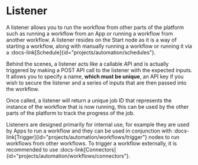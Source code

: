 # Listener 

A listener allows you to run the workflow from other parts of the platform such as running a workflow from an App or running a workflow from another workflow.
A listener resides on the Start node as it is a way of starting a workflow, along with manually running a workflow or running it via a :docs-link[Schedule]{id="projects/automation/schedules"}.

Behind the scenes, a listener acts like a callable API and is actually triggered by making a POST API call to the listener with the expected inputs.
It allows you to specify a name, **which must be unique**, an API key if you wish to secure the listener and a series of inputs that are then passed into the workflow.

Once called, a listener will return a unique job ID that represents the instance of the workflow that is now running, this can be used by the other parts of the platform to track the progress of the job.

Listeners are designed primarily for internal use, for example they are used by Apps to run a workflow and they can be used in conjunction with :docs-link[Trigger]{id="projects/automation/workflows/trigger"} nodes to run workflows from other workflows. To trigger a workflow externally, it is recommended to use :docs-link[Connectors]{id="projects/automation/workflows/connectors"}.

